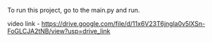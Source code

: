 To run this project, go to the main.py and run.

video link - https://drive.google.com/file/d/11x6V23T6jngla0v5lXSn-FoGLCJA2tNB/view?usp=drive_link

